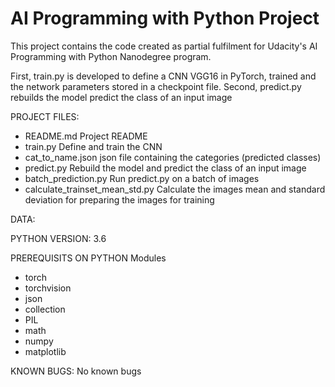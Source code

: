 # AI Programming with Python Project

This project contains the code created as partial fulfilment for Udacity's AI Programming with Python Nanodegree program.

First, train.py is developed to define a CNN VGG16 in PyTorch, trained and the network parameters stored in a checkpoint file. Second, predict.py rebuilds the model predict the class of an input image

PROJECT FILES:
- README.md                         Project README
- train.py                          Define and train the CNN
- cat_to_name.json                  json file containing the categories (predicted classes)
- predict.py                        Rebuild the model and predict the class of an input image
- batch_prediction.py               Run predict.py on a batch of images
- calculate_trainset_mean_std.py    Calculate the images mean and standard deviation for preparing the images for training

DATA:

PYTHON VERSION: 3.6

PREREQUISITS ON PYTHON Modules
- torch
- torchvision
- json
- collection
- PIL
- math
- numpy
- matplotlib

KNOWN BUGS: No known bugs
